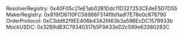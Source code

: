 ResolverRegistry: 0x40F05c21eE1ab02B1Ddc11D327253CEdeE5D7D55
MakerRegistry: 0x819fD6110FC56966F514f9d1adf7E78e0c878790
OrderProtocol: 0xC3dd62f9EE406b43A2f463b3a59BEcDC1579933b
MockUSDC: 0x32B9dB3C79340317b5F9A33eD2c599e63380283C